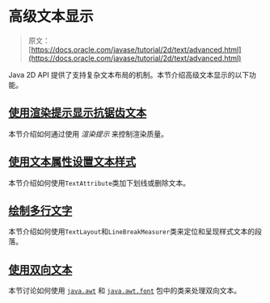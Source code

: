 # 高级文本显示

> 原文： [https://docs.oracle.com/javase/tutorial/2d/text/advanced.html](https://docs.oracle.com/javase/tutorial/2d/text/advanced.html)

Java 2D API 提供了支持复杂文本布局的机制。本节介绍高级文本显示的以下功能。

## [使用渲染提示显示抗锯齿文本](renderinghints.html)

本节介绍如何通过使用 _渲染提示_ 来控制渲染质量。

## [使用文本属性设置文本样式](textattributes.html)

本节介绍如何使用`TextAttribute`类加下划线或删除文本。

## [绘制多行文字](drawmulstring.html)

本节介绍如何使用`TextLayout`和`LineBreakMeasurer`类来定位和呈现样式文本的段落。

## [使用双向文本](../text/textlayoutbidirectionaltext.html)

本节讨论如何使用 [`java.awt`](https://docs.oracle.com/javase/8/docs/api/java/awt/package-summary.html) 和 [`java.awt.font`](https://docs.oracle.com/javase/8/docs/api/java/awt/font/package-summary.html) 包中的类来处理双向文本。